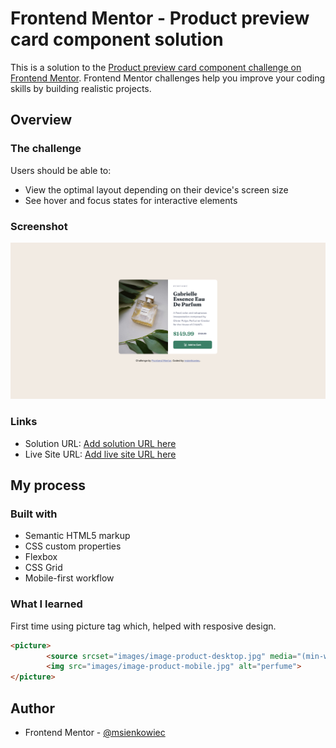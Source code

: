 # Frontend Mentor - Product preview card component solution

This is a solution to the [Product preview card component challenge on Frontend Mentor](https://www.frontendmentor.io/challenges/product-preview-card-component-GO7UmttRfa). Frontend Mentor challenges help you improve your coding skills by building realistic projects. 

## Overview

### The challenge

Users should be able to:

- View the optimal layout depending on their device's screen size
- See hover and focus states for interactive elements

### Screenshot

![Screenshot](./screenshot.png)

### Links

- Solution URL: [Add solution URL here](https://github.com/msienkowiec/product-preview-card-component)
- Live Site URL: [Add live site URL here](https://msienkowiec.github.io/product-preview-card-component/)

## My process

### Built with

- Semantic HTML5 markup
- CSS custom properties
- Flexbox
- CSS Grid
- Mobile-first workflow

### What I learned

First time using picture tag which, helped with resposive design.
```html
<picture>
        <source srcset="images/image-product-desktop.jpg" media="(min-width: 640px)">
        <img src="images/image-product-mobile.jpg" alt="perfume">
</picture>
```

## Author

- Frontend Mentor - [@msienkowiec](https://www.frontendmentor.io/profile/msienkowiec)